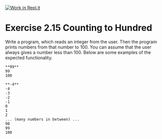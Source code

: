 [![Work in Repl.it](https://classroom.github.com/assets/work-in-replit-14baed9a392b3a25080506f3b7b6d57f295ec2978f6f33ec97e36a161684cbe9.svg)](https://classroom.github.com/online_ide?assignment_repo_id=5736232&assignment_repo_type=AssignmentRepo)
# Exercise 2.15 Counting to Hundred

Write a program, which reads an integer from the user. Then the program prints numbers from that number to 100. You can assume that the user always gives a number less than 100. Below are some examples of the expected functionality.

```plaintext
**99**
99
100
```

```plaintext
**-4**
-4
-3
-2
-1
0
1
2
... (many numbers in between) ...
98
99
100
```
